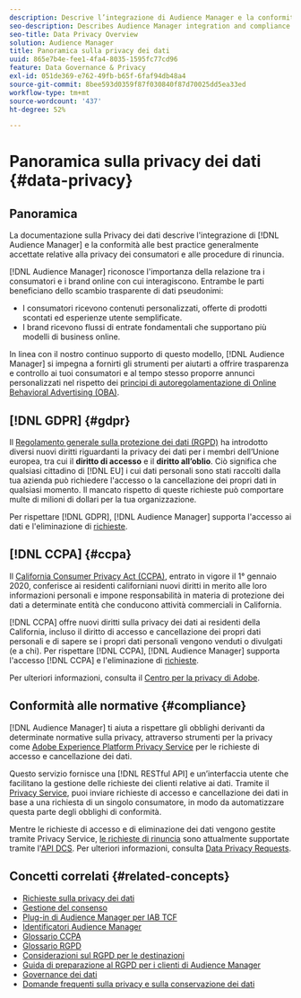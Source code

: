 ```yaml
---
description: Descrive l’integrazione di Audience Manager e la conformità alle best practice generalmente accettate relative alla privacy dei consumatori e alle procedure di rinuncia.
seo-description: Describes Audience Manager integration and compliance with generally accepted best practices related to consumer privacy and opt-out procedures.
seo-title: Data Privacy Overview
solution: Audience Manager
title: Panoramica sulla privacy dei dati
uuid: 865e7b4e-fee1-4fa4-8035-1595fc77cd96
feature: Data Governance & Privacy
exl-id: 051de369-e762-49fb-b65f-6faf94db48a4
source-git-commit: 8bee593d0359f87f030840f87d70025dd5ea33ed
workflow-type: tm+mt
source-wordcount: '437'
ht-degree: 52%

---
```


# Panoramica sulla privacy dei dati {#data-privacy}

## Panoramica

La documentazione sulla Privacy dei dati descrive l&#39;integrazione di [!DNL Audience Manager] e la conformità alle best practice generalmente accettate relative alla privacy dei consumatori e alle procedure di rinuncia.

[!DNL Audience Manager] riconosce l&#39;importanza della relazione tra i consumatori e i brand online con cui interagiscono. Entrambe le parti beneficiano dello scambio trasparente di dati pseudonimi:

* I consumatori ricevono contenuti personalizzati, offerte di prodotti scontati ed esperienze utente semplificate.
* I brand ricevono flussi di entrate fondamentali che supportano più modelli di business online.

In linea con il nostro continuo supporto di questo modello, [!DNL Audience Manager] si impegna a fornirti gli strumenti per aiutarti a offrire trasparenza e controllo ai tuoi consumatori e al tempo stesso proporre annunci personalizzati nel rispetto dei [principi di autoregolamentazione di Online Behavioral Advertising (OBA)](https://www.iab.com/news/self-regulatory-principles-for-online-behavioral-advertising/).

## [!DNL GDPR] {#gdpr}

Il [Regolamento generale sulla protezione dei dati (RGPD)](https://gdpr.eu/data-privacy/) ha introdotto diversi nuovi diritti riguardanti la privacy dei dati per i membri dell’Unione europea, tra cui il **diritto di accesso** e il **diritto all’oblio**. Ciò significa che qualsiasi cittadino di [!DNL EU] i cui dati personali sono stati raccolti dalla tua azienda può richiedere l&#39;accesso o la cancellazione dei propri dati in qualsiasi momento. Il mancato rispetto di queste richieste può comportare multe di milioni di dollari per la tua organizzazione.

Per rispettare [!DNL GDPR], [!DNL Audience Manager] supporta l&#39;accesso ai dati e l&#39;eliminazione di [richieste](data-privacy-requests.md).

## [!DNL CCPA] {#ccpa}

Il [California Consumer Privacy Act (CCPA)](https://www.caprivacy.org/about), entrato in vigore il 1° gennaio 2020, conferisce ai residenti californiani nuovi diritti in merito alle loro informazioni personali e impone responsabilità in materia di protezione dei dati a determinate entità che conducono attività commerciali in California.

[!DNL CCPA] offre nuovi diritti sulla privacy dei dati ai residenti della California, incluso il diritto di accesso e cancellazione dei propri dati personali e di sapere se i propri dati personali vengono venduti o divulgati (e a chi). Per rispettare [!DNL CCPA], [!DNL Audience Manager] supporta l&#39;accesso [!DNL CCPA] e l&#39;eliminazione di [richieste](data-privacy-requests.md).

Per ulteriori informazioni, consulta il [Centro per la privacy di Adobe](https://www.adobe.com/it/privacy/opt-out.html).

## Conformità alle normative {#compliance}

[!DNL Audience Manager] ti aiuta a rispettare gli obblighi derivanti da determinate normative sulla privacy, attraverso strumenti per la privacy come [Adobe Experience Platform Privacy Service](https://experienceleague.adobe.com/docs/experience-platform/privacy/home.html?lang=it) per le richieste di accesso e cancellazione dei dati.

Questo servizio fornisce una [!DNL RESTful API] e un’interfaccia utente che facilitano la gestione delle richieste dei clienti relative ai dati. Tramite il [Privacy Service](https://experienceleague.adobe.com/docs/experience-platform/privacy/home.html?lang=it), puoi inviare richieste di accesso e cancellazione dei dati in base a una richiesta di un singolo consumatore, in modo da automatizzare questa parte degli obblighi di conformità.

Mentre le richieste di accesso e di eliminazione dei dati vengono gestite tramite Privacy Service, [le richieste di rinuncia](data-privacy-requests.md#opt-out-requests) sono attualmente supportate tramite l&#39;[API DCS](../../api/dcs-intro/dcs-api-reference/dcs-api-reference-overview.md). Per ulteriori informazioni, consulta [Data Privacy Requests](data-privacy-requests.md).

## Concetti correlati {#related-concepts}

* [Richieste sulla privacy dei dati](data-privacy-requests.md)
* [Gestione del consenso](data-privacy-consent.md)
* [Plug-in di Audience Manager per IAB TCF](aam-iab-plugin.md)
* [Identificatori Audience Manager](data-privacy-ids.md)
* [Glossario CCPA](aam-ccpa-glossary.md)
* [Glossario RGPD](aam-gdpr-glossary.md)
* [Considerazioni sul RGPD per le destinazioni](aam-gdpr-partners.md)
* [Guida di preparazione al RGPD per i clienti di Audience Manager](aam-gdpr-readiness.md)
* [Governance dei dati](data-governance.md)
* [Domande frequenti sulla privacy e sulla conservazione dei dati](../../faq/faq-privacy.md)
